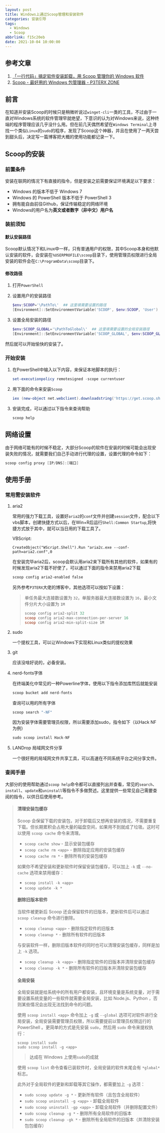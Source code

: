 ```yaml
---
layout: post
title: Windows上通过Scoop管理和安装软件
categories: 安装引导
tags:
  - Windows
  - Scoop
abbrlink: f15c20eb
date: 2021-10-04 10:00:00
---
```


## 参考文章

1. [「一行代码」搞定软件安装卸载，用 Scoop 管理你的 Windows 软件](https://sspai.com/post/52496)
2. [Scoop - 最好用的 Windows 包管理器 - P3TERX ZONE](https://p3terx.com/archives/scoop-the-best-windows-package-manager.html)

## 前言

在知道并安装Scoop的时候只是稍微听说过`winget-cli`一类的工具，不过由于一直对Windows系统的软件管理早就绝望，下意识的认为对Windows来说，这种终端的程序管理应该几乎没什么用。但在前几天偶然希望在`Windows Terminal`上寻找一个类似`Linux`的`sudo`的程序，发现了Scoop这个神器，并且在使用了一两天尝到甜头后，决定写一篇博客把大概的使用功能都记录一下。

## Scoop的安装

### 前置条件

安装在联网的情况下有直接的指令，但是安装之前需要保证环境满足以下要求：

* Windows 的版本不低于 Windows 7
* Windows 的 PowerShell 版本不低于 PowerShell 3
* 拥有能自由前往Github，保证传输稳定的网络环境
* Windows的用户名为**英文或者数字（非中文）用户名**

### 装前须知

#### 默认安装路径

Scoop默认情况下和Linux中一样，只有普通用户的权限，其中Scoop本身和他默认安装的软件，会安装在`%USERPROFILE\scoop`目录下，使用管理员权限进行全局安装的软件会在`C:\ProgramData\scoop`目录下。

#### 修改路径

1. 打开`PowerShell`

2. 设置用户的安装路径

   ```powershell
   $env:SCOOP='\PathTo\'  ## 这里填需要设置的路径
   [Environment]::SetEnvironmentVariable('SCOOP', $env:SCOOP, 'User')
   ```

3. 设置全局安装的路径

   ```powershell
   $env:SCOOP_GLOBAL='\PathToGlobal\'  ## 这里填需要设置的全局安装路径
   [Environment]::SetEnvironmentVariable('SCOOP_GLOBAL', $env:SCOOP_GLOBAL, 'Machine')
   ```

然后就可以开始愉快的安装了。

### 开始安装

1. 在PowerShell中输入以下内容，来保证本地脚本的执行：

   ```powershell
   set-executionpolicy remotesigned -scope currentuser
   ```

2. 用下面的命令来安装`Scoop`

   ```powershell
   iex (new-object net.webclient).downloadstring('https://get.scoop.sh')
   ```

3. 安装完成，可以通过以下指令来查询帮助

   ```powershell
   scoop help
   ```

## 网络设置

由于网络可能有的时候不稳定，大部分Scoop的软件在安装的时候可能会出现安装失败的情况，就需要我们自己手动进行代理的设置，设置代理的命令如下：

```powershell
scoop config proxy [IP/DNS]:[端口]
```

## 使用手册

### 常用需安装软件

1. aria2

   常用的强力下载工具，设置好`aria2`的`conf`文件并创建`session`文件，配合以下vbs脚本，创建快捷方式以后，在Win+R后运行`Shell:Common Startup`,将快捷方式放于其中，就可以当日用的下载工具了。

   VBScript:

   ```vbscript
   CreateObject("WScript.Shell").Run "aria2c.exe --conf-path=aria2.conf",0
   ```

   在安装完毕aria2后，scoop会默认用aria2来下载所有其他的软件，如果有的时候发现aria2下载不好使了，可以通过下面的指令来禁用aria2下载

   ```powershell
   scoop config aria2-enabled false
   ```

   另外参考`P3TERX`大佬的博客中，其他选项可以按如下设置：

   >单任务最大连接数设置为 `32`，单服务器最大连接数设置为 `16`，最小文件分片大小设置为 `1M`
   >
   >```powershell
   >scoop config aria2-split 32
   >scoop config aria2-max-connection-per-server 16
   >scoop config aria2-min-split-size 1M
   >```

2. sudo

   一个提权工具，可以让Windows下实现和Linux类似的提权效果

3. git

   应该没啥好说的，必备安装。

4. nerd-fonts字体

   在终端美化中常见的一种Powerline字体，使用以下指令添加库然后就能安装

   ```powershell
   scoop bucket add nerd-fonts
   ```

    查询可以用的所有字体

   ```powershell
   scoop search "-NF"
   ```

   因为安装字体需要管理员权限，所以需要添加sudo，指令如下（以Hack NF为例）

   ```powershell
   sudo scoop install Hack-NF
   ```

5. LANDrop 局域网文件分享

   一个很好用的局域网文件共享工具，可以高速在不同系统平台之间分享文件。

### 查阅手册

大部分的使用帮助通过`scoop help`命令都可以直接列出并查看，常见的`search`、`install`、`update`和`uninstall`等指令不多做赘述。这里提供一些常见自己需要查阅的指令，以供日后使用参考。

> #### 清理安装包缓存
>
> Scoop 会保留下载的安装包，对于卸载后又想再安装的情况，不需要重复下载。但长期累积会占用大量的磁盘空间，如果用不到就成了垃圾。这时可以使用 `scoop cache` 命令来清理。
>
> * `scoop cache show` - 显示安装包缓存
> * `scoop cache rm <app>` - 删除指定应用的安装包缓存
> * `scoop cache rm *` - 删除所有的安装包缓存
>
> 如果你不希望安装和更新软件时保留安装包缓存，可以加上 `-k` 或 `--no-cache` 选项来禁用缓存：
>
> * `scoop install -k <app>`
> * `scoop update -k *`
>
> #### 删除旧版本软件
>
> 当软件被更新后 Scoop 还会保留软件的旧版本，更新软件后可以通过 `scoop cleanup` 命令进行删除。
>
> * `scoop cleanup <app>` - 删除指定软件的旧版本
> * `scoop cleanup *` - 删除所有软件的旧版本
>
> 与安装软件一样，删除旧版本软件的同时也可以清理安装包缓存，同样是加上 `-k` 选项。
>
> * `scoop cleanup -k <app>` - 删除指定软件的旧版本并清除安装包缓存
> * `scoop cleanup -k *` - 删除所有软件的旧版本并清除安装包缓存
>
> #### 全局安装
>
> 全局安装就是给系统中的所有用户都安装，且环境变量是系统变量，对于需要设置系统变量的一些软件就需要全局安装，比如 Node.js、Python ，否则某些情况会出现无法找到命令的问题。
>
> 使用 `scoop install <app>` 命令加上 `-g` 或 `--global` 选项可对软件进行全局安装，全局安装需要管理员权限，所以需要提前以管理员权限运行的 Pow­er­Shell 。更简单的方式是先安装 `sudo`，然后用 `sudo` 命令来提权执行：
>
> ```none
> scoop install sudo
> sudo scoop install -g <app>
> ```
>
> > 达成在 Win­dows 上使用`sudo`的成就
>
> 使用 `scoop list` 命令查看已装软件时，全局安装的软件末尾会有 `*global*` 标志。
>
> 此外对于全局软件的更新和卸载等其它操作，都需要加上 `-g` 选项：
>
> * `sudo scoop update -g *` - 更新所有软件（且包含全局软件）
> * `sudo scoop uninstall -g <app>` - 卸载全局软件
> * `sudo scoop uninstall -gp <app>` - 卸载全局软件（并删除配置文件）
> * `sudo scoop cleanup -g *` - 删除所有全局软件的旧版本
> * `sudo scoop cleanup -gk *` - 删除所有全局软件的旧版本（并清除安装包包缓存）
